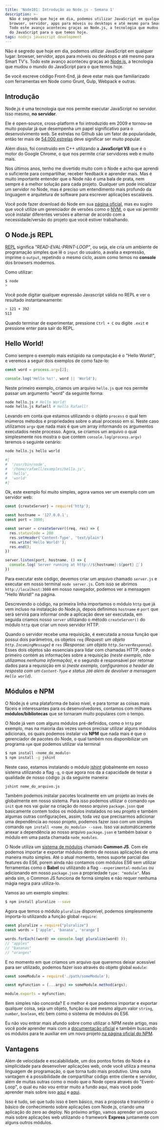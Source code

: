 ```yaml
---
title: 'Node101: Introdução ao Node.js - Semana 1'
description: >-
  Não é segredo que hoje em dia, podemos utilizar JavaScript em qualquer lugar:
  browser, servidor, apps para móveis ou desktops e até mesmo para Smart TV's.
  Todo este avanço aconteceu graças ao Node.js, a tecnologia que mudou o mundo
  do JavaScript para o que temos hoje.
tags: nodejs javascript development
---
```

Não é segredo que hoje em dia, podemos utilizar JavaScript em qualquer lugar: browser, servidor, apps para móveis ou desktops e até mesmo para Smart TV's. Todo este avanço aconteceu graças ao [Node.js](https://nodejs.org/), a tecnologia que mudou o mundo do JavaScript para o que temos hoje.

Se você escreve código Front-End, já deve estar mais que familiarizado com ferramentas em Node como Grunt, Gulp, Webpack e outras.

## Introdução

Node.js é uma tecnologia que nos permite executar JavaScript no servidor. Isso mesmo, **no servidor**.

Ele é open-source, cross-platform e foi introduzido em 2009 e tornou-se muito popular já que desempenha um papel significativo para o desenvolvimento web. Se estrelas no Github são um fator de popularidade, então ter mais de [54.000 estrelas](https://github.com/nodejs/node) deve significar ser muito popular.

Além disso, foi construído em C++ utilizando a **JavaScript V8** que é o motor do Google Chrome, o que nos permite criar servidores web e muito mais.

Nos últimos anos, tenho me divertido muito com o Node e acho que aprendi o suficiente para compartilhar, receber feedback e aprender mais. Mas é muito importante entender que o Node não é uma bala de prata, nem sempre é a melhor solução para cada projeto. Qualquer um pode inicializar um servidor no Node, mas é preciso um entendimento mais profundo da linguagem e arquitetura de software para escrever aplicações escaláveis.

Você pode fazer download do Node em sua [página oficial](https://nodejs.org/), mas eu sugiro que você utilize um gerenciador de versões como o [NVM](https://github.com/creationix/nvm), o que vai permitir você instalar diferentes versões e alternar de acordo com a necessidade/versão do projeto que você estiver trabalhando.

## O Node.js REPL

[REPL](https://en.wikipedia.org/wiki/Read%E2%80%93eval%E2%80%93print_loop) significa _"READ-EVAL-PRINT-LOOP"_, ou seja, ele cria um ambiente de programação simples que lê o `input` do usuário, a avalia a expressão, imprime o `output`, repetindo o mesmo ciclo, assim como temos no **console** dos browsers modernos.

Como utilizar:

```bash
$ node
>
```

Você pode digitar qualquer expressão Javascript válida no REPL e ver o resultado instantaneamente:

```bash
> 121 + 392
513
```

Quando terminar de experimentar, pressione `Ctrl + C` ou digite `.exit` e pressione enter para sair do REPL.

## Hello World!

Como sempre o exemplo mais estúpido na computação é o "Hello World!", e veremos a seguir dois exemplos de como faze-lo:

```javascript
const word = process.argv[2];

console.log('Hello %s!', word || 'World');
```

Neste primeiro exemplo, criamos um arquivo `hello.js` que nos permite passar um argumento "word" da seguinte forma:

```bash
node hello.js # Hello World!
node hello.js Rafaell # Hello Rafaell!
```

Levando em conta que estamos utilizando o objeto `process` o qual tem inúmeros métodos e propriedades sobre o atual processo em si. Neste caso utilizamos `argv` que nada mais é que um array informando os argumentos executados neste processo. Agora, se criamos um arquivo o qual simplesmente nos mostra o que contem `console.log(process.argv)` teremos o seguinte cenário:

```bash
node hello.js hello world

#[
#  '/usr/bin/node',
#  '/home/rafaell/examples/hello.js',
#  'hello',
#  'world'
#]
```

Ok, este exemplo foi muito simples, agora vamos ver um exemplo com um servidor web:

```javascript
const {createServer} = require('http');

const hostname = '127.0.0.1';
const port = 3000;

const server = createServer((req, res) => {
  res.statusCode = 200
  res.setHeader('Content-Type', 'text/plain')
  res.write('Hello World!');
  res.end();
})

server.listen(port, hostname, () => {
  console.log(`Server running at http://${hostname}:${port} 🚀`)
})
```

Para executar este código, devemos criar um arquivo chamado `server.js` e executar em nosso terminal `node server.js`. Com isso se abrimos `http://localhost:3000` em nosso navegador, podemos ver a mensagem "Hello World!" na página.

Descrevendo o código, na primeira linha importamos o módulo `http` que já vem incluso na instalação do Node.js, depois definimos `hostname` e `port` que será servirá para informar onde a aplicação deve ser executada, em seguida criamos nosso `server` utilizando o método `createServer()` do módulo `http` que criar um novo servidor HTTP.

Quando o servidor recebe uma requisição, é executada a nossa função que possui dois parâmetros, os objetos `req` _(Request: um objeto `http.IncomingMessage`)_ e `res` _(Response: um objeto `http.ServerResponse`)_. Esses dois objetos são essenciais para lidar com chamadas HTTP, onde o primeiro contém as informações sobre a requisição _(neste exemplo, não utilizamos nenhuma informação)_, e o segundo é responsável por retornar dados para a requisição em si _(neste exemplo, configuramos a header da resposta com um `Content-Type` e status `200` além de devolver a mensagem `Hello world`)_.

## Módulos e NPM

O Node.js é uma plataforma de baixo nível, e para tornar as coisas mais fáceis e interessantes para os desenvolvedores, contamos com milhares **módulos/bibliotecas** que se tornaram muito populares com o tempo.

O Node já vem com alguns módulos pré-definidos, como o `http` por exemplo, mas na maioria das vezes vamos precisar utilizar alguns módulos adicionais, os quais podemos instalar via **NPM** que nada mais é que o gerenciador de pacotes do Node, o qual também nos disponibilizar um programa `npm` que podemos utilizar via terminal


```bash
$ npm install <nome_do_modulo>
$ npm install -g jshint
```

Neste caso, estamos instalando o módulo [jshint](https://www.npmjs.com/package/jshint) globalmente em nosso sistema utilizando a flag `-g`, o que agora nos da a capacidade de testar a qualidade de nosso código .js da seguinte maneira:

```bash
jshint nome_do_arquivo.js
```

Também podemos instalar pacotes localmente em um projeto ao invés de globalmente em nosso sistema. Para isso podemos utilizar o comando `npm init` que nos vai guiar na criação do nosso arquivo `package.json` que basicamente contem todos os módulos instalados no seu projeto e também algumas outras configurações, assim, toda vez que precisarmos adicionar uma dependência ao nosso projeto, podemos fazer isso com um simples comando `npm install <nome_do_modulo> --save`. Isso vai automáticamente anexar a dependência ao nosso arquivo `package.json` e também baixar o módulo em uma pasta chamada `node_modules`.

O Node utiliza um [sistema de módulos](https://nodejs.org/docs/latest/api/modules.html) chamado **Common JS**. Com ele podemos importar e exportar módulos dentro de nossas aplicações de uma maneira muito simples. Até o atual momento, temos suporte parcial das features do ES6, porem ainda não contamos com módulos ES6 sem utilizar ferramentas como o **Babel** ou utilizando a flag `--experimental-modules` ou adicionando em nosso `package.json` a propriedade `type: "module"`. Mas ainda sim, o Common JS funciona de forma simples e não requer nenhuma mágia negra para utiliza-lo.

Vamos ao um exemplo simples:

```bash
$ npm install pluralize --save
```

Agora que temos o módulo `pluralize` disponível, podemos simplesmente importa-lo utilizando a função global `require`:

```javascript
const pluralize = require("pluralize")
const words = ['apple', 'banana', 'orange']

words.forEach((word) => console.log( pluralize(word) ));
// "apples"
// "bananas"
// "oranges"
```

E no momento em que criamos um arquivo que queremos deixar acessível para ser utilizado, podemos fazer isso através do objeto global `module`:

```javascript
const someModule = require('./path/someModule');

const myFunction = (...args) => someModule.method(args);

module.exports = myFunction;
```

Bem simples não concorda? E o melhor é que podemos importar  e exportar qualquer coisa, seja um objeto, função ou até mesmo algum valor `string`, `number`, `boolean`, etc bem como o sistema de módulos do ES6.

Eu não vou entrar mais afundo sobre como utilizar o NPM neste artigo, mas você pode aprender mais com a [documentação oficial](https://docs.npmjs.com/) e também buscando os módulos para te auxiliar em um novo projeto [na página oficial do NPM](https://www.npmjs.com/).

## Vantagens

Além de velocidade e escalabilidade, um dos pontos fortes do Node é a simplicidade para desenvolver aplicações web, onde você utiliza a mesma linguagem de programação, o que torna tudo mais produtivo. Uma outra vantagem é a possibilidade de compartilhar código entre cliente e servidor, além de muitas outras como o modo que o Node opera através do "Event-Loop", o qual eu não vou entrar muito a fundo aqui, mais você pode aprender mais sobre isso [aqui](https://www.youtube.com/watch?v=8aGhZQkoFbQ) e [aqui](https://nodejs.org/de/docs/guides/event-loop-timers-and-nexttick/).

Isso é tudo, sei que tudo isso é bem básico, mas a proposta é transmitir o básico de conhecimento sobre aplicações com Node.js, criando uma aplicação do zero ao deploy. No próximo artigo, vamos aprender um pouco mais sobre aplicações web utilizando o framework **Express** juntamente com alguns outros módulos.
